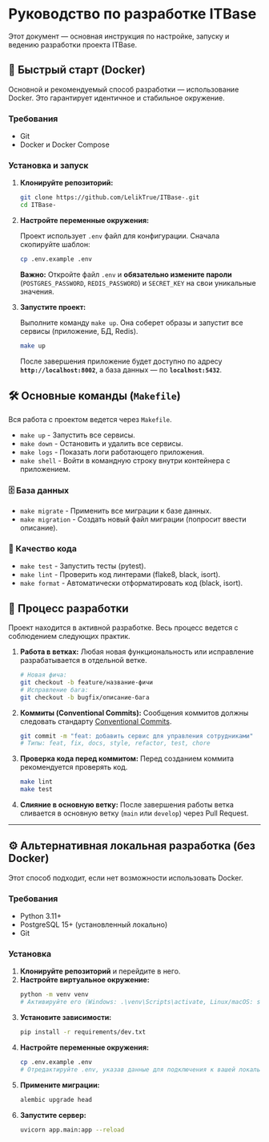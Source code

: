 # Руководство по разработке ITBase

Этот документ — основная инструкция по настройке, запуску и ведению разработки проекта ITBase.

## 🚀 Быстрый старт (Docker)

Основной и рекомендуемый способ разработки — использование Docker. Это гарантирует идентичное и стабильное окружение.

### Требования

- Git
- Docker и Docker Compose

### Установка и запуск

1.  **Клонируйте репозиторий:**

    ```bash
    git clone https://github.com/LelikTrue/ITBase-.git
    cd ITBase-
    ```

2.  **Настройте переменные окружения:**

    Проект использует `.env` файл для конфигурации. Сначала скопируйте шаблон:
    
    ```bash
    cp .env.example .env
    ```
    
    **Важно:** Откройте файл `.env` и **обязательно измените пароли** (`POSTGRES_PASSWORD`, `REDIS_PASSWORD`) и `SECRET_KEY` на свои уникальные значения.

3.  **Запустите проект:**

    Выполните команду `make up`. Она соберет образы и запустит все сервисы (приложение, БД, Redis).

    ```bash
    make up
    ```

    После завершения приложение будет доступно по адресу **`http://localhost:8002`**, а база данных — по **`localhost:5432`**.

## 🛠️ Основные команды (`Makefile`)

Вся работа с проектом ведется через `Makefile`.

- `make up` - Запустить все сервисы.
- `make down` - Остановить и удалить все сервисы.
- `make logs` - Показать логи работающего приложения.
- `make shell` - Войти в командную строку внутри контейнера с приложением.

### 🗄️ База данных

- `make migrate` - Применить все миграции к базе данных.
- `make migration` - Создать новый файл миграции (попросит ввести описание).

### 🧪 Качество кода

- `make test` - Запустить тесты (pytest).
- `make lint` - Проверить код линтерами (flake8, black, isort).
- `make format` - Автоматически отформатировать код (black, isort).

## 🤝 Процесс разработки

Проект находится в активной разработке. Весь процесс ведется с соблюдением следующих практик.

1.  **Работа в ветках:**
    Любая новая функциональность или исправление разрабатывается в отдельной ветке.
    ```bash
    # Новая фича:
    git checkout -b feature/название-фичи
    # Исправление бага:
    git checkout -b bugfix/описание-бага
    ```

2.  **Коммиты (Conventional Commits):**
    Сообщения коммитов должны следовать стандарту [Conventional Commits](https://www.conventionalcommits.org/).
    ```bash
    git commit -m "feat: добавить сервис для управления сотрудниками"
    # Типы: feat, fix, docs, style, refactor, test, chore
    ```

3.  **Проверка кода перед коммитом:**
    Перед созданием коммита рекомендуется проверять код.
    ```bash
    make lint
    make test
    ```

4.  **Слияние в основную ветку:**
    После завершения работы ветка сливается в основную ветку (`main` или `develop`) через Pull Request.

---

## ⚙️ Альтернативная локальная разработка (без Docker)

Этот способ подходит, если нет возможности использовать Docker.

### Требования

- Python 3.11+
- PostgreSQL 15+ (установленный локально)
- Git

### Установка

1.  **Клонируйте репозиторий** и перейдите в него.
2.  **Настройте виртуальное окружение:**
    ```bash
    python -m venv venv
    # Активируйте его (Windows: .\venv\Scripts\activate, Linux/macOS: source venv/bin/activate)
    ```
3.  **Установите зависимости:**
    ```bash
    pip install -r requirements/dev.txt
    ```
4.  **Настройте переменные окружения:**
    ```bash
    cp .env.example .env
    # Отредактируйте .env, указав данные для подключения к вашей локальной БД и сменив пароли.
    ```
5.  **Примените миграции:**
    ```bash
    alembic upgrade head
    ```
6.  **Запустите сервер:**
    ```bash
    uvicorn app.main:app --reload
    ```